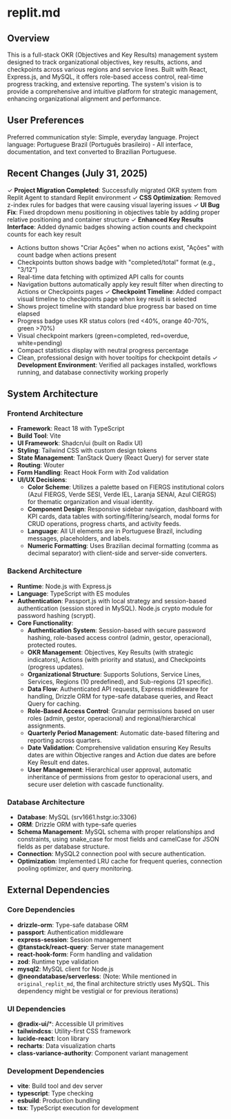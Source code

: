 # replit.md

## Overview
This is a full-stack OKR (Objectives and Key Results) management system designed to track organizational objectives, key results, actions, and checkpoints across various regions and service lines. Built with React, Express.js, and MySQL, it offers role-based access control, real-time progress tracking, and extensive reporting. The system's vision is to provide a comprehensive and intuitive platform for strategic management, enhancing organizational alignment and performance.

## User Preferences
Preferred communication style: Simple, everyday language.
Project language: Portuguese Brazil (Português brasileiro) - All interface, documentation, and text converted to Brazilian Portuguese.

## Recent Changes (July 31, 2025)
✓ **Project Migration Completed**: Successfully migrated OKR system from Replit Agent to standard Replit environment
✓ **CSS Optimization**: Removed z-index rules for badges that were causing visual layering issues
✓ **UI Bug Fix**: Fixed dropdown menu positioning in objectives table by adding proper relative positioning and container structure
✓ **Enhanced Key Results Interface**: Added dynamic badges showing action counts and checkpoint counts for each key result
  - Actions button shows "Criar Ações" when no actions exist, "Ações" with count badge when actions present
  - Checkpoints button shows badge with "completed/total" format (e.g., "3/12")
  - Real-time data fetching with optimized API calls for counts
  - Navigation buttons automatically apply key result filter when directing to Actions or Checkpoints pages
✓ **Checkpoint Timeline**: Added compact visual timeline to checkpoints page when key result is selected
  - Shows project timeline with standard blue progress bar based on time elapsed
  - Progress badge uses KR status colors (red <40%, orange 40-70%, green >70%)
  - Visual checkpoint markers (green=completed, red=overdue, white=pending)
  - Compact statistics display with neutral progress percentage
  - Clean, professional design with hover tooltips for checkpoint details
✓ **Development Environment**: Verified all packages installed, workflows running, and database connectivity working properly

## System Architecture

### Frontend Architecture
- **Framework**: React 18 with TypeScript
- **Build Tool**: Vite
- **UI Framework**: Shadcn/ui (built on Radix UI)
- **Styling**: Tailwind CSS with custom design tokens
- **State Management**: TanStack Query (React Query) for server state
- **Routing**: Wouter
- **Form Handling**: React Hook Form with Zod validation
- **UI/UX Decisions**:
    - **Color Scheme**: Utilizes a palette based on FIERGS institutional colors (Azul FIERGS, Verde SESI, Verde IEL, Laranja SENAI, Azul CIERGS) for thematic organization and visual identity.
    - **Component Design**: Responsive sidebar navigation, dashboard with KPI cards, data tables with sorting/filtering/search, modal forms for CRUD operations, progress charts, and activity feeds.
    - **Language**: All UI elements are in Portuguese Brazil, including messages, placeholders, and labels.
    - **Numeric Formatting**: Uses Brazilian decimal formatting (comma as decimal separator) with client-side and server-side converters.

### Backend Architecture
- **Runtime**: Node.js with Express.js
- **Language**: TypeScript with ES modules
- **Authentication**: Passport.js with local strategy and session-based authentication (session stored in MySQL). Node.js crypto module for password hashing (scrypt).
- **Core Functionality**:
    - **Authentication System**: Session-based with secure password hashing, role-based access control (admin, gestor, operacional), protected routes.
    - **OKR Management**: Objectives, Key Results (with strategic indicators), Actions (with priority and status), and Checkpoints (progress updates).
    - **Organizational Structure**: Supports Solutions, Service Lines, Services, Regions (10 predefined), and Sub-regions (21 specific).
    - **Data Flow**: Authenticated API requests, Express middleware for handling, Drizzle ORM for type-safe database queries, and React Query for caching.
    - **Role-Based Access Control**: Granular permissions based on user roles (admin, gestor, operacional) and regional/hierarchical assignments.
    - **Quarterly Period Management**: Automatic date-based filtering and reporting across quarters.
    - **Date Validation**: Comprehensive validation ensuring Key Results dates are within Objective ranges and Action due dates are before Key Result end dates.
    - **User Management**: Hierarchical user approval, automatic inheritance of permissions from gestor to operacional users, and secure user deletion with cascade functionality.

### Database Architecture
- **Database**: MySQL (srv1661.hstgr.io:3306)
- **ORM**: Drizzle ORM with type-safe queries
- **Schema Management**: MySQL schema with proper relationships and constraints, using snake_case for most fields and camelCase for JSON fields as per database structure.
- **Connection**: MySQL2 connection pool with secure authentication.
- **Optimization**: Implemented LRU cache for frequent queries, connection pooling optimizer, and query monitoring.

## External Dependencies

### Core Dependencies
- **drizzle-orm**: Type-safe database ORM
- **passport**: Authentication middleware
- **express-session**: Session management
- **@tanstack/react-query**: Server state management
- **react-hook-form**: Form handling and validation
- **zod**: Runtime type validation
- **mysql2**: MySQL client for Node.js
- **@neondatabase/serverless**: (Note: While mentioned in `original_replit_md`, the final architecture strictly uses MySQL. This dependency might be vestigial or for previous iterations)

### UI Dependencies
- **@radix-ui/***: Accessible UI primitives
- **tailwindcss**: Utility-first CSS framework
- **lucide-react**: Icon library
- **recharts**: Data visualization charts
- **class-variance-authority**: Component variant management

### Development Dependencies
- **vite**: Build tool and dev server
- **typescript**: Type checking
- **esbuild**: Production bundling
- **tsx**: TypeScript execution for development